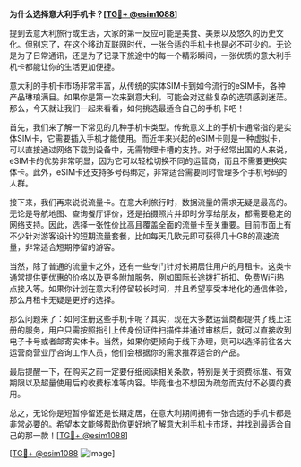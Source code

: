 **为什么选择意大利手机卡？[[TG💪+ @esim1088](https://t.me/s/esim1088)]**

提到去意大利旅行或生活，大家的第一反应可能是美食、美景以及悠久的历史文化。但别忘了，在这个移动互联网时代，一张合适的手机卡也是必不可少的。无论是为了日常通讯，还是为了记录下旅途中的每一个精彩瞬间，一张优质的意大利手机卡都能让你的生活更加便捷。

意大利的手机卡市场非常丰富，从传统的实体SIM卡到如今流行的eSIM卡，各种产品琳琅满目。如果你是第一次来到意大利，可能会对这些复杂的选项感到迷茫。那么，今天就让我们一起来看看，如何挑选最适合自己的手机卡吧！

首先，我们来了解一下常见的几种手机卡类型。传统意义上的手机卡通常指的是实体SIM卡，它需要插入手机才能使用。而近年来兴起的eSIM卡则是一种虚拟卡，可以直接通过网络下载到设备中，无需物理卡槽的支持。对于经常出国的人来说，eSIM卡的优势非常明显，因为它可以轻松切换不同的运营商，而且不需要更换实体卡。此外，eSIM卡还支持多号码绑定，非常适合需要同时管理多个手机号码的人群。

接下来，我们再来说说流量卡。在意大利旅行时，数据流量的需求无疑是最高的。无论是导航地图、查询餐厅评价，还是拍摄照片并即时分享给朋友，都需要稳定的网络支持。因此，选择一张性价比高且覆盖全面的流量卡至关重要。目前市面上有不少针对游客设计的短期流量套餐，比如每天几欧元即可获得几十GB的高速流量，非常适合短期停留的游客。

当然，除了普通的流量卡之外，还有一些专门针对长期居住用户的月租卡。这类卡通常提供更优惠的价格以及更多附加服务，例如国际长途拨打折扣、免费WiFi热点接入等。如果你计划在意大利停留较长时间，并且希望享受本地化的通信体验，那么月租卡无疑是更好的选择。

那么问题来了：如何注册这些手机卡呢？其实，现在大多数运营商都提供了线上注册的服务，用户只需按照指引上传身份证件扫描件并通过审核后，就可以直接收到电子卡号或者邮寄实体卡。当然，如果你更倾向于线下办理，则可以选择前往各大运营商营业厅咨询工作人员，他们会根据你的需求推荐适合的产品。

最后提醒一下，在购买之前一定要仔细阅读相关条款，特别是关于资费标准、有效期限以及超量使用后的收费标准等内容。毕竟谁也不想因为疏忽而支付不必要的费用。

总之，无论你是短暂停留还是长期定居，在意大利期间拥有一张合适的手机卡都是非常必要的。希望本文能够帮助你更好地了解意大利手机卡市场，并找到最适合自己的那一款！[[TG💪+ @esim1088](https://t.me/s/esim1088)]

[[TG💪+ @esim1088](https://t.me/s/esim1088) ![Image](https://i.postimg.cc/4NQfJmqS/Snipaste-2025-05-13-00-14-12.png)]